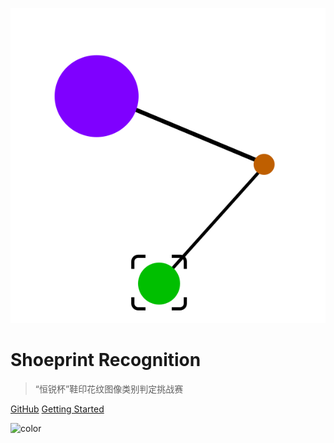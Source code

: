 ![logo](_media/logo.svg)

# Shoeprint Recognition

> “恒锐杯”鞋印花纹图像类别判定挑战赛

[GitHub](https://github.com/zsync/shoeprint-recognition/)
[Getting Started](guide)

![color](#ffffff)
